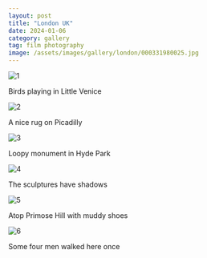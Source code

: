 ```yaml
---
layout: post
title: "London UK"
date: 2024-01-06
category: gallery
tag: film photography
image: /assets/images/gallery/london/000331980025.jpg 
---
```


![1](/assets/images/gallery/london/000331980025.jpg)
<footer>Birds playing in Little Venice</footer>

![2](/assets/images/gallery/london/000331980019.jpg)
<footer>A nice rug on Picadilly</footer>

![3](/assets/images/gallery/london/000331980022.jpg)
<footer>Loopy monument in Hyde Park</footer>

![4](/assets/images/gallery/london/000331980012.jpg)
<footer>The sculptures have shadows</footer>

![5](/assets/images/gallery/london/000331980004.jpg)
<footer>Atop Primose Hill with muddy shoes</footer>

![6](/assets/images/gallery/london/000331980009.jpg)
<footer>Some four men walked here once</footer>
